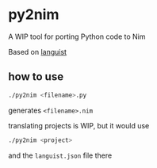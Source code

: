 # py2nim

A WIP tool for porting Python code to Nim

Based on [languist](https://github.com/metacraft-labs/languist)

## how to use

```bash
./py2nim <filename>.py
```

generates `<filename>.nim`

translating projects is WIP, but it would use

```bash
./py2nim <project>
```

and the `languist.json` file there
